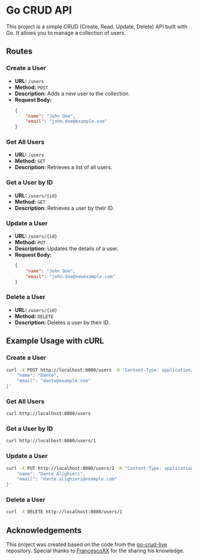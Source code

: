 # Go CRUD API

This project is a simple CRUD (Create, Read, Update, Delete) API built with Go. It allows you to manage a collection of users.

## Routes

### Create a User
- **URL:** `/users`
- **Method:** `POST`
- **Description:** Adds a new user to the collection.
- **Request Body:**
    ```json
    {
        "name": "John Doe",
        "email": "john.doe@example.com"
    }
    ```

### Get All Users
- **URL:** `/users`
- **Method:** `GET`
- **Description:** Retrieves a list of all users.

### Get a User by ID
- **URL:** `/users/{id}`
- **Method:** `GET`
- **Description:** Retrieves a user by their ID.

### Update a User
- **URL:** `/users/{id}`
- **Method:** `PUT`
- **Description:** Updates the details of a user.
- **Request Body:**
    ```json
    {
        "name": "John Doe",
        "email": "john.doe@newexample.com"
    }
    ```

### Delete a User
- **URL:** `/users/{id}`
- **Method:** `DELETE`
- **Description:** Deletes a user by their ID.

## Example Usage with cURL

### Create a User
```sh
curl -X POST http://localhost:8080/users -H "Content-Type: application/json" -d '{
    "name": "Dante",
    "email": "dante@example.com"
}'
```

### Get All Users
```sh
curl http://localhost:8080/users
```

### Get a User by ID
```sh
curl http://localhost:8080/users/1
```

### Update a User
```sh
curl -X PUT http://localhost:8080/users/1 -H "Content-Type: application/json" -d '{
    "name": "Dante Alighieri",
    "email": "dante.alighieri@example.com"
}'
```

### Delete a User
```sh
curl -X DELETE http://localhost:8080/users/1
```

## Acknowledgements

This project was created based on the code from the [go-crud-live](https://github.com/FrancescoXX/go-crud-live) repository. Special thanks to [FrancescoXX](https://github.com/FrancescoXX/) for the sharing his knowledge.